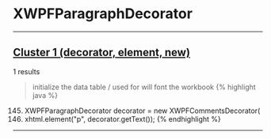 # XWPFParagraphDecorator

***

## [Cluster 1 (decorator, element, new)](./1)
1 results
> initialize the data table / used for will font the workbook 
{% highlight java %}
145. XWPFParagraphDecorator decorator = new XWPFCommentsDecorator(
148. xhtml.element("p", decorator.getText());
{% endhighlight %}

***

